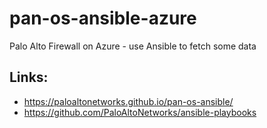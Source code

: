# pan-os-ansible-azure

Palo Alto Firewall on Azure - use Ansible to fetch some data

## Links:
- https://paloaltonetworks.github.io/pan-os-ansible/
- https://github.com/PaloAltoNetworks/ansible-playbooks
